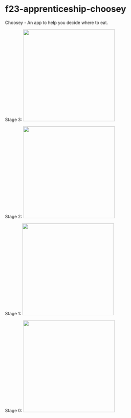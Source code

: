 # f23-apprenticeship-choosey
Choosey - An app to help you decide where to eat.

Stage 3:
<img src="https://github.com/appteamcarolina/f23-apprenticeship-p01-choosey-jimmy-lynch/blob/main/screenshots/choosey-stage-3.gif" width="300">

Stage 2:
<img src="https://github.com/appteamcarolina/f23-apprenticeship-p01-choosey-jimmy-lynch/blob/main/screenshots/choosey-stage-2.gif" width="300">


Stage 1:
<img src="https://github.com/appteamcarolina/f23-apprenticeship-p01-choosey-jimmy-lynch/blob/main/screenshots/choosey-stage-1.gif" width="300">


Stage 0:
<img src="https://github.com/appteamcarolina/f23-apprenticeship-p01-choosey-jimmy-lynch/blob/main/screenshots/choosey-stage-0.gif" width="300">
